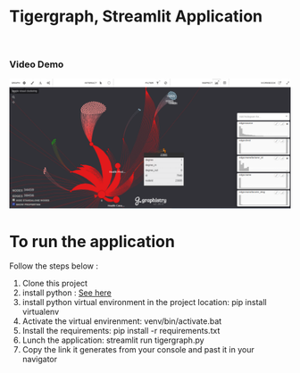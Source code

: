 <h1>Tigergraph, Streamlit Application</h1>
<br>

<h3><b>Video Demo </b></h3>

[![IMAGE ALT TEXT HERE](https://raw.githubusercontent.com/landry95/TigerGraph-Streamli-Graphistry-WebApp/main/src/img/12.PNG)](https://www.youtube.com/watch?v=_jkQ3AKXZ2o)



<h1> To run the application </h1>
<p>Follow the steps below : </p>

<ol>
	<li>
		Clone this project
	</li>
	<li>
		install python : <a href="https://www.python.org/downloads/" target="blank">See here</a>
	</li>
	<li>
		install python virtual environment in the project location: pip install virtualenv 
	</li>
	<li>
		Activate the virtual envirenment: venv/bin/activate.bat
	</li>
	<li>
		Install the requirements: pip install -r requirements.txt
	</li>
	<li>
		Lunch the application: streamlit run tigergraph.py
	</li>
  <li>
		Copy the link it generates from your console and past it in your navigator
	</li>
</ol>
